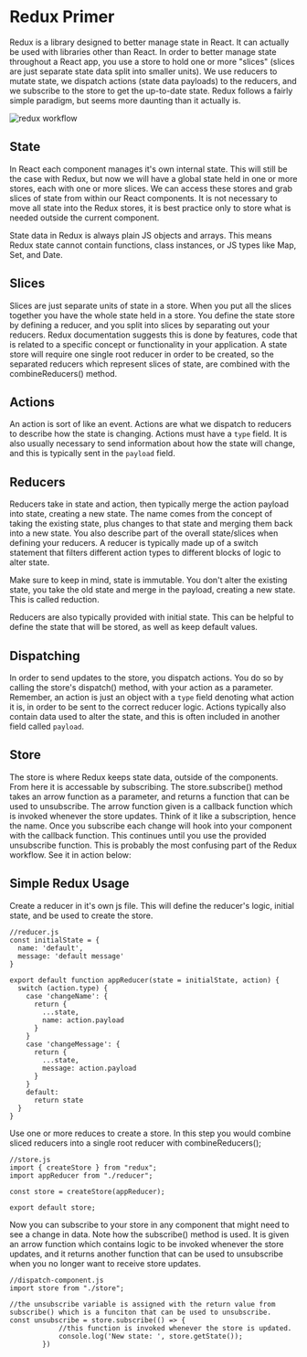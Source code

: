# Redux Primer
Redux is a library designed to better manage state in React. It can actually be used with libraries other than React. In order to better manage state throughout a React app, you use a store to hold one or more "slices" (slices are just separate state data split into smaller units). We use reducers to mutate state, we dispatch actions (state data payloads) to the reducers, and we subscribe to the store to get the up-to-date state. Redux follows a fairly simple paradigm, but seems more daunting than it actually is.

![redux workflow](https://user-images.githubusercontent.com/88201685/129263249-37e34332-670f-4735-a4eb-32acaf048241.png)


## State
In React each component manages it's own internal state. This will still be the case with Redux, but now we will have a global state held in one or more stores, each with one or more slices. We can access these stores and grab slices of state from within our React components. It is not necessary to move all state into the Redux stores, it is best practice only to store what is needed outside the current component.  
  
State data in Redux is always plain JS objects and arrays. This means Redux state cannot contain functions, class instances, or JS types like Map, Set, and Date.
  
## Slices
Slices are just separate units of state in a store. When you put all the slices together you have the whole state held in a store. You define the state store by defining a reducer, and you split into slices by separating out your reducers. Redux documentation suggests this is done by features, code that is related to a specific concept or functionality in your application. A state store will require one single root reducer in order to be created, so the separated reducers which represent slices of state, are combined with the combineReducers() method.  
  
## Actions
An action is sort of like an event. Actions are what we dispatch to reducers to describe how the state is changing. Actions must have a `type` field. It is also usually necessary to send information about how the state will change, and this is typically sent in the `payload` field.  
  
## Reducers
Reducers take in state and action, then typically merge the action payload into state, creating a new state. The name comes from the concept of taking the existing state, plus changes to that state and merging them back into a new state. You also describe part of the overall state/slices when defining your reducers. A reducer is typically made up of a switch statement that filters different action types to different blocks of logic to alter state.
  
Make sure to keep in mind, state is immutable. You don't alter the existing state, you take the old state and merge in the payload, creating a new state. This is called reduction.  
  
Reducers are also typically provided with initial state. This can be helpful to define the state that will be stored, as well as keep default values.  
  
## Dispatching
In order to send updates to the store, you dispatch actions. You do so by calling the store's dispatch() method, with your action as a parameter. Remember, an action is just an object with a `type` field denoting what action it is, in order to be sent to the correct reducer logic. Actions typically also contain data used to alter the state, and this is often included in another field called `payload`.  
  
## Store
The store is where Redux keeps state data, outside of the components. From here it is accessable by subscribing. The store.subscribe() method takes an arrow function as a parameter, and returns a function that can be used to unsubscribe. The arrow function given is a callback function which is invoked whenever the store updates. Think of it like a subscription, hence the name. Once you subscribe each change will hook into your component with the callback function. This continues until you use the provided unsubscribe function. This is probably the most confusing part of the Redux workflow. See it in action below:


## Simple Redux Usage
Create a reducer in it's own js file. This will define the reducer's logic, initial state, and be used to create the store.
```
//reducer.js
const initialState = {
  name: 'default',
  message: 'default message'
}

export default function appReducer(state = initialState, action) {
  switch (action.type) {
    case 'changeName': {
      return {
        ...state,
        name: action.payload
      }
    }
    case 'changeMessage': {
      return {
        ...state,
        message: action.payload
      }
    }
    default:
      return state
  }
}

```
  
  
Use one or more reduces to create a store. In this step you would combine sliced reducers into a single root reducer with combineReducers();
```
//store.js
import { createStore } from "redux";
import appReducer from "./reducer";

const store = createStore(appReducer);

export default store;
```
  
  
Now you can subscribe to your store in any component that might need to see a change in data. Note how the subscribe() method is used. It is given an arrow function which contains logic to be invoked whenever the store updates, and it returns another function that can be used to unsubscribe when you no longer want to receive store updates.
```
//dispatch-component.js
import store from "./store";

//the unsubscribe variable is assigned with the return value from subscribe() which is a funciton that can be used to unsubscribe.
const unsubscribe = store.subscribe(() => {
            //this function is invoked whenever the store is updated.
            console.log('New state: ', store.getState());
        })
```



